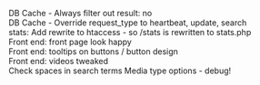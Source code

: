 DB Cache - Always filter out result: no<br />
DB Cache - Override request_type to heartbeat, update, search<br />
stats: Add rewrite to htaccess - so /stats is rewritten to stats.php<br />
Front end: front page look happy<br />
Front end: tooltips on buttons / button design<br />
Front end: videos tweaked<br />
Check spaces in search terms
Media type options - debug!<br />

